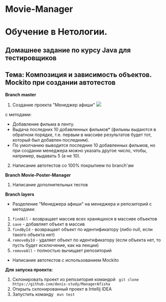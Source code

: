 # Movie-Manager

# Обучение в Нетологии.

## Домашнее задание по курсу Java для тестировщиков

## Тема: Композиция и зависимость объектов. Mockito при создании автотестов

**Branch master**

1. Создание проекта "Менеджер афиши"
   ![](https://github.com/netology-code/javaqa-homeworks/blob/master/dependency/pic/afisha.png)

с методами:

- Добавление фильма в ленту.
- Выдача последних 10 добавленных фильмов* (фильмы выдаются в обратном порядке, т.е. первым в массиве результатов будет тот, который был добавлен последним).
- По умолчанию выводится последние 10 добавленных фильмов, но при создании менеджера можно указать другое число, чтобы, например, выдавать 5 (а не 10).

2. Написание автотестов со 100% покрытием по branch'ам

**Branch Movie-Poster-Manager**
1. Написание дополнительных тестов

**Branch layers**
- Разделение "Менеджера афиши" на менеджера и репозиторий с методами:

1. ``` findAll ``` - возвращает массив всех хранящихся в массиве объектов
1. ``` save ``` - добавляет объект в массив
1. ``` findById ``` - возвращает объект по идентификатору (либо null, если такого объекта нет)
1. ``` removeById ``` - удаляет объект по идентификатору (если объекта нет, то пусть будет исключение, как на лекции)
1. ``` removeAll ``` - полностью вычищает репозиторий

- Написание автотестов с использованием Mockito

**Для запуска проекта:**
1. Склонировать проект из репозитория командой ``` git clone https://github.com/denis-study/ManagerAfisha```
1. Открыть склонированный проект в Intellij IDEA
1. Запустить команду ``` mvn test```